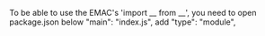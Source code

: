
To be able to use the EMAC's 'import __ from __', you need to 
open package.json 
below "main": "index.js", add "type": "module",

